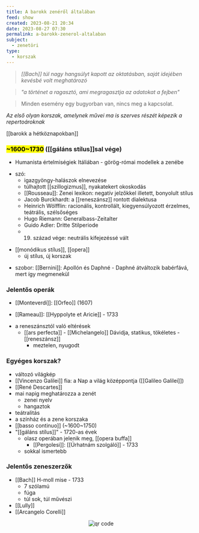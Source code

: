 ```yaml
---
title: A barokk zenéről általában
feed: show
created: 2023-08-21 20:34
date: 2023-08-27 07:30
permalink: a-barokk-zenerol-altalaban
subject:
  - zenetöri
type:
  - korszak
---
```


> *[[Bach]] túl nagy hangsúlyt kapott az oktatásban, saját idejében kevésbé volt meghatározó*

> *"a történet a ragasztó, ami megragasztja az adatokat a fejben"*

> Minden esemény egy bugyorban van, nincs meg a kapcsolat.

*Az első olyan korszak, amelynek művei ma is szerves részét képezik a repertoároknak*

[[barokk a hétköznapokban]]

### <mark>~1600~1730</mark> ([[gáláns stílus]]sal vége)
- Humanista értelmiségiek Itáliában - görög-római modellek a zenébe	
* szó:
	- igazgyöngy-halászok elnevezése
	- túlhajtott [[szillogizmus]], nyakatekert okoskodás
	- [[Rousseau]]: Zenei lexikon: negatív jelzőkkel illetett, bonyolult stílus
	* Jacob Burckhardt: a [[reneszánsz]] rontott dialektusa
	* Heinrich Wölfflin: racionális, kontrollált, kiegyensúlyozott
	érzelmes, teátrális, szélsőséges
	* Hugo Riemann: Generalbass-Zeitalter
	* Guido Adler: Dritte Stilperiode
	* 19. század vége: neutrális kifejezéssé vált
	
- [[monódikus stílus]], [[opera]]
	- új stílus, új korszak

* szobor: [[Bernini]]: Apollón és Daphné
		- Daphné átváltozik babérfává, mert így megmenekül

### Jelentős operák
- [[Monteverdi]]: [[Orfeo]] (1607)

- [[Rameau]]: [[Hyppolyte et Aricie]] - 1733

* a reneszánsztól való eltérések
	* [[ars perfecta]] - [[Michelangelo]] Dávidja, statikus, tökéletes - [[reneszánsz]]
		* meztelen, nyugodt

### Egyéges korszak?
* változó világkép
* [[Vincenzo Galilei]] fia: a Nap a világ középpontja ([[Galileo Galilei]])
* [[René Descartes]]
* mai napig meghatározza a zenét
	* zenei nyelv
	* hangaztok
* teátralitás
* a színház és a zene korszaka
* [[basso continuo]] (~1600~1750)
* "[[gáláns stílus]]" - 1720-as évek
	* olasz operában jelenik meg, [[opera buffa]]
		* [[Pergolesi]]: [[Úrhatnám szolgáló]] - 1733
	* sokkal ismertebb

### Jelentős zeneszerzők
* [[Bach]] H-moll mise - 1733
	* 7 szólamú
	* fúga
	* túl sok, túl művészi
* [[Lully]]
* [[Arcangelo Corelli]]



<p style="text-align: center;"><img src="https://chart.googleapis.com/chart?cht=qr&chl=https://notes.andrasdenes.com/a-barokk-zenerol-altalaban&chs=180x180&choe=UTF-8&chld=L|2" alt="qr code"></p>


